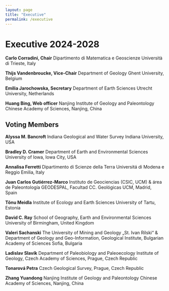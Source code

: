 ```yaml
---
layout: page
title: "Executive"
permalink: /executive
---
```


# Executive 2024-2028

**Carlo Corradini, Chair** 
Dipartimento di Matematica e Geoscienze
Università di Trieste, Italy 

**Thijs Vandenbroucke, Vice-Chair**
Department of Geology
Ghent University, Belgium

**Emilia Jarochowska, Secretary**
Department of Earth Sciences
Utrecht University, Netherlands

**Huang Bing, Web officer**
Nanjing Institute of Geology and Paleontology
Chinese Academy of Sciences, Nanjing, China



## Voting Members

**Alyssa M. Bancroft**
Indiana Geological and Water Survey
Indiana University, USA

**Bradley D. Cramer**
Department of Earth and Environmental Sciences
University of Iowa, Iowa City, USA

**Annalisa Ferretti**
Dipartimento di Scienze della Terra
Universitá di Modena e Reggio Emilia, Italy

**Juan Carlos Gutiérrez-Marco**
Instituto de Geociencias (CSIC, UCM) & área de Paleontología GEODESPAL, Facultad CC. Geológicas UCM, Madrid, Spain

**Tõnu Meidla**
Institute of Ecology and Earth Sciences
University of Tartu, Estonia

**David C. Ray**
School of Geography, Earth and Environmental Sciences
University of Birmingham, United Kingdom

**Valeri Sachanski**
The University of Mining and Geology „St. Ivan Rilski“ & Department of Geology and Geo-Information, Geological Institute, Bulgarian Academy of Sciences
Sofia, Bulgaria

**Ladislav Slavík**
Department of Paleobiology and Paleoecology
Institute of Geology, Czech Academy of Sciences, Prague, Czech Republic

**Tonarová Petra** 
Czech Geological Survey, Prague, Czech Republic

**Zhang Yuandong**
Nanjing Institute of Geology and Paleontology
Chinese Academy of Sciences, Nanjing, China
